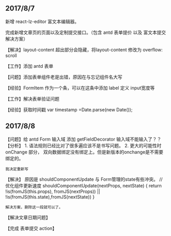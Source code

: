 2017/8/7
--------

新增 react-lz-editor 富文本编辑器。

完成新增文章页的页面以及定制提交接口。（包含 antd 表单提价 以及 富文本提交解决方案）


【解决】layout-content 超出部分会隐藏，将layout-content 修改为 overflow: scroll


【工作】添加 antd 表单

【问题】添加表单组件老是出错，原因在与忘记组件名大写

【经验】FormItem 作为一个条，可以在这条中添加 label 定义 input宽度等

【工作】解决表单验证问题

【经验】获取时间戳 var timestamp =Date.parse(new Date());



2017/8/8
--------

【问题】给 antd Form 输入域 添加 getFieldDecorator 输入域不能输入了？？
【分析】
    1. 语法规则已经比对了很多遍应该不是书写问题。
    2. 更大的可能性时 onChange 部分， 双向数据绑定没有绑定上。但是新版本的onchange是不需要绑定的。
    
    我决定重新写
【解决】
    原因是 shouldComponentUpdate 与 Form管理的state有些冲突。
     // 优化组件更新速度
    shouldComponentUpdate(nextProps, nextState) {
        return !is(fromJS(this.props), fromJS(nextProps)) || !is(fromJS(this.state),fromJS(nextState))
    }

    解决方案，删除这一段就可以了。


【解决文章日期问题】

【完成 表单提交 action】
